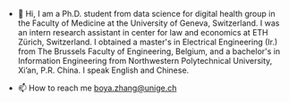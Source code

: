 - 👋 Hi, I am a Ph.D. student from data science for digital health group in the Faculty of Medicine at the University of Geneva, Switzerland. I was an intern research assistant in center for law and economics at ETH Zürich, Switzerland. I obtained a master's in Electrical Engineering (Ir.) from The Brussels Faculty of Engineering, Belgium, and a bachelor's in Information Engineering from Northwestern Polytechnical University, Xi’an, P.R. China. I speak English and Chinese. 

- 📫 How to reach me boya.zhang@unige.ch

<!---
tinaboya/tinaboya is a ✨ special ✨ repository because its `README.md` (this file) appears on your GitHub profile.
You can click the Preview link to take a look at your changes.
--->
